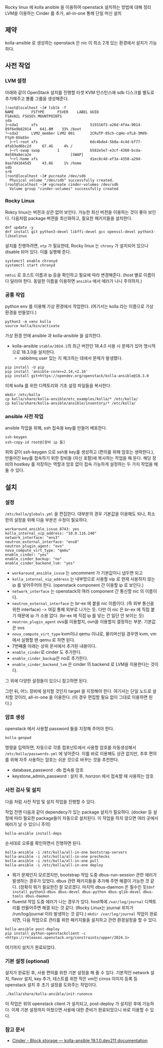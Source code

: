 Rocky linux 에 kolla ansible 을 이용하여 openstack 설치하는 방법에 대해 정리
LVM을 이용하는 Cinder 를 추가, all-in-one 통해 단일 머신 설치

## **제약**
kolla-ansible 로 생성하는 openstack 은 nic 이 최소 2개 있는 환경에서 설치가 가능하다.

## **사전 작업**

### **LVM 설정**
아래와 같이 OpenStack 설치를 진행할 타겟 KVM 인스턴스에 sdb 디스크를 별도로 추가해주고 볼륨 그룹을 생성해준다.

```
[root@localhost ~]# lsblk -f
NAME        FSTYPE      FSVER    LABEL UUID                                   FSAVAIL FSUSE% MOUNTPOINTS
sda
├─sda1      xfs                        519316f3-a26d-4f4a-9014-89f6e9b82814    641.8M    33% /boot
└─sda2      LVM2_member LVM2 001       2CRuTP-95ch-cqHo-nTL8-3Md9-Ftp9-6UaEbn
  ├─rl-root xfs                        6dc4bde4-5b0a-4c4d-bf77-dfab3ed6bc2d     67.4G     4% /
  ├─rl-swap swap        1              b582e5e7-e3cf-4388-bcda-8e589a8eca2e                  [SWAP]
  └─rl-home xfs                        d1ec8c4d-ef3a-4358-a29d-8aa7d41645d5     43.8G     1% /home
sdb
sr0
[root@localhost ~]# pvcreate /dev/sdb
  Physical volume "/dev/sdb" successfully created.
[root@localhost ~]# vgcreate cinder-volumes /dev/sdb
  Volume group "cinder-volumes" successfully created
```

### **Rocky Linux**
Rokcy linux는 버젼과 상관 없어 보인다. 가능한 최신 버젼을 이용하는 것이 좋아 보인다.
다음처럼 package 버젼을 최신화하고, 필요한 패키지들을 설치한다.
```
dnf update -y
dnf install git python3-devel libffi-devel gcc openssl-devel python3-libselinux
```
설치를 진행하려면, `ntp` 가 필요한데, Rocky linux 는 `chrony` 가 설치되어 있으나 disable 되어 있다. 이를 실행해 준다.
```
systemctl enable chronyd
systemctl start chronyd
```
`nmtui` 로 호스트 이름과 ip 등을 확인하고 필요에 따라 변경해준다. (host 별로 이름이 다 달라야 한다. 동일한 이름을 이용하면 `ansible` 에서 에러가 나니 주의하자.)

### **공통 작업**
python env 를 이용해 가상 환경에서 작업한다. (여기서는 kolla 라는 이름으로 가상 환경을 만들었다.)
```
python3 -m venv kolla
source kolla/bin/activate
```
가상 환경 안에 ansible 과 kolla-ansible 을 설치한다.
- kolla-ansible `stable/2024.1`의 최근 버전인 18.4.0 사용 시 문제가 있어 명시적으로 18.3.0을 설치한다.
    - rabbitmq user 있는 지 체크하는 데에서 문제가 발생했다.
```
pip install -U pip
pip install 'ansible-core>=2.14,<2.16'
pip install git+https://opendev.org/openstack/kolla-ansible@18.3.0
```
이제 kolla 를 위한 디렉토리와 기초 설정 파일들을 복사한다.
```
mkdir /etc/kolla
cp kolla/share/kolla-ansible/etc_examples/kolla/* /etc/kolla/
cp kolla/share/kolla-ansible/ansible/inventory/* /etc/kolla/
```

### **ansible 사전 작업**
ansible 작업을 위해, ssh 접속용 key를 만들어 배포한다.
```
ssh-keygen
ssh-copy-id root@[장비 ip 들]
```
위와 같이 ssh-keygen 으로 ssh용 key를 생성하고 (편의를 위해 암호는 생략한다.), 만들어진 key를 접속하기 위한 장비들 (자신 포함)에 복사하는 작업을 해 둔다. 해당 장비의 hostkey 를 저장하는 역할과 암호 없이 접속 가능하게 설정하는 두 가지 작업을 해 둘 수 있다.

## **설치**

### **설정**
`/etc/kolla/globals.yml` 을 편집한다. 대부분의 경우 기본값을 이용해도 되나, 최소한의 설정을 위해 다음 부분은 수정이 필요하다.
```
workaround_ansible_issue_8743: yes
kolla_internal_vip_address: "10.0.116.240"
network_interface: "ens3"
neutron_external_interface: "ens8"
neutron_plugin_agent: "ovn"
nova_compute_virt_type: "qemu"
enable_cinder: "yes"
enable_cinder_backup: "no"
enable_cinder_backend_lvm: "yes"
```
- `workaround_ansible_issue` 는 uncomment 가 기본값이니 냅두면 되고
- `kolla_internal_vip_address` 는 내부망으로 사용할 vip 로 현재 사용하지 않는 ip 를 넣어주어야 한다. (openstack component 간 이용할 ip 로 보인다.)
- `network_interface` 는 openstack의 여러 component 간 통신할 nic 의 이름이다.
- `neutron_external_interface` 는 br-ex 에 붙을 nic 이름이다. (즉 외부 통신을 위한 interface) -> 여길 통해 외부로 나가는 듯. 다만 이 nic 은 br-ex 에 직접 붙기 때문에 ip 가 소용 없다. (br-ex 에 직접 ip 를 넣는 건 일단 안 보이는 듯)
- `neutron_plugin_agent` ovs를 이용할지, ovn을 이용할지 결정하는 부분. 기본값은 ovs
- `nova_compute_virt_type` kvm이냐 qemu 이냐로, 물리머신일 경우엔 kvm, vm에서 실행할 땐 qemu 로 하면 된다.
- 7번째줄 아래는 상위 문서에서 추가된 내용이다.
- `enable_cinder`로 cinder 도 추가한다.
- `enable_cinder_backup`은 no로 추가한다.
- `enable_cinder_backend_lvm` 은 cinder 의 backend 로 LVM을 이용한다는 것이다.

그 외에 다양한 설정들이 있으니 참고하면 된다.

그런 뒤, 어느 장비에 설치할 것인지 target 을 지정해야 한다. 여기서는 단일 노드로 설치할 것이라, all-in-one 을 이용한다. (이 경우 편집할 필요 없이 그대로 이용하면 된다.)

### **암호 생성**
openstack 에서 사용할 password 들을 지정해 주어야 한다.
```
kolla-genpwd
```
명령을 입력하면, 자동으로 각종 컴포넌트에서 사용할 암호를 자동생성해서 `/etc/kolla/passwords.yml` 에 넣어준다.
이를 바로 이용해도 상관 없지만, 추후 편의를 위해 자주 사용하는 암호는 쉬운 것으로 바꾸는 것을 추천한다.
- database_password : db 접속용 암호
- keystone_admin_password : 설치 후, horizon 에서 접속할 때 사용하는 암호

### **사전 검사 및 설치**
다음 처럼 사전 작업 및 설치 작업을 진행할 수 있다.

작업 전엔 다음과 같이 dependecy가 있는 package 설치가 필요하다. (docker 등 설정에 따라 필요한 package들이 자동으로 설치된다. 이 작업을 하지 않으면 여러 곳에서 에러가 날 수 있으니 주의)
```
kolla-ansible install-deps
```
순서대로 오류를 확인하면서 진행하면 된다.
```
kolla-ansible -i /etc/kolla/all-in-one bootstrap-servers
kolla-ansible -i /etc/kolla/all-in-one prechecks
kolla-ansible -i /etc/kolla/all-in-one pull
kolla-ansible -i /etc/kolla/all-in-one deploy
```
- 뭐가 문제인지 모르겠지만, bootstrap 작업 도중 dbus-run-session 관련 에러가 발생하는 경우가 있었다. dbus 관련 패키지들을 추가해 주면 해결이 가능한 것 같다. (정확히 뭐가 필요한진 잘 모르겠다. 마지막 dbus-daemon 은 필수인 듯)`dnf install python3-dbus dbus-devel dbus-python dbus-glib-devel dbus-tools dbus-daemon`
- fluentd 작업 도중 에러가 나는 경우가 있다. host쪽에 `/var/log/journal` 디렉토리를 만들어주면 해결 되는 것 같다. (Rocky Linux는 journal 위치가 /run/log/journal 이라 발생하는 것 같다.) `mkdir /var/log/journal`
작업이 완료되면, 다음 작업으로 관리를 위한 패키지들을 설치하고 관련 환경설정을 할 수 있다.
```
kolla-ansible post-deploy
pip install python-openstackclient -c <https://releases.openstack.org/constraints/upper/2024.1>
```

여기까지 설치가 완료되었다.

### **기본 설정 (optional)**
설치가 완료된 후, 사용 편의를 위한 기본 설정을 해 줄 수 있다.
기본적인 network 설치, flavor 설치, key 추가, 테스트를 위한 작은 vm인 cirros 이미지 등록 등 openstack 설치 후 초기 설정을 도와주는 작업이다.
```
./kolla/share/kolla-ansible/init-runonce
```
이 작업은 위의 openstack client 가 설치되고, post-deploy 가 설치된 후에 가능하다.
이제 기본 설정까지 마쳤으면 사용에 대한 준비가 완료되었으니 바로 이용할 수 있다.

### 참고 문서

- [Cinder - Block storage — kolla-ansible 19.1.0.dev211 documentation](https://docs.openstack.org/kolla-ansible/latest/reference/storage/cinder-guide.html)